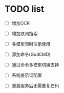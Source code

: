 # TODO list

- [ ] 增加OCR
- [ ] 增加联网搜索
- [ ] 多模型同时注册使用

- [ ] 添加命令(GodCMD)

- [ ] 通过命令多模型切换支持

- [ ] 系统提示词配置

- [ ] 重启服务后无需重复扫码